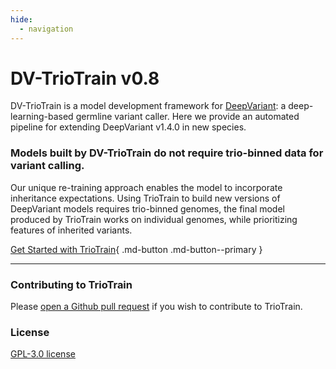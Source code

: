 ```yaml
---
hide:
  - navigation
---
```


# DV-TrioTrain v0.8

DV-TrioTrain is a model development framework for [DeepVariant](https://github.com/google/deepvariant): a deep-learning-based germline variant caller. Here we provide an automated pipeline for extending DeepVariant v1.4.0 in new species.

### **Models built by DV-TrioTrain do not require trio-binned data for variant calling.** 

Our unique re-training approach enables the model to incorporate inheritance expectations. Using TrioTrain to build new versions of DeepVariant models requires trio-binned genomes, the final model produced by TrioTrain works on individual genomes, while prioritizing features of inherited variants. 


[Get Started with TrioTrain](./getting-started/getting-started.md){ .md-button .md-button--primary }

---

### Contributing to TrioTrain

Please [open a Github pull request](https://github.com/jkalleberg/DV-TrioTrain/pulls) if you wish to contribute to TrioTrain.

### License

[GPL-3.0 license](about/license.md)
